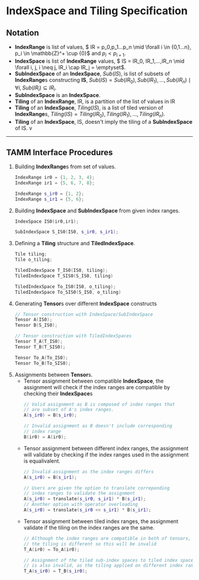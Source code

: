 # IndexSpace and Tiling Specification

## Notation

- **IndexRange** is list of values, $ IR = p_0,p_1...p_n \mid \forall i \in \{0,1...n\}, p_i \in \mathbb{Z}^+ \cup \{0\}$ and $p_i \lt p_{i+1}$. 
- **IndexSpace** is list of **IndexRange** values, $ IS  = IR_0, IR_1,...,IR_n \mid \forall i, j, i \neq j, IR_i \cap IR_j = \emptyset$. 
- **SubIndexSpace** of an **IndexSpace**, $Sub(IS)$, is list of subsets of **IndexRange**s constructing **IS**, $Sub(IS) = Sub(IR_0), Sub(IR_1), ...,Sub(IR_n) \mid \forall i, Sub(IR_i) \subseteq IR_i$. 
- **SubIndexSpace** is an **IndexSpace**. 
- **Tiling** of an **IndexRange**, IR, is a partition of the list of values in IR 
- **Tiling** of an **IndexSpace**, $Tiling(IS)$, is a list of tiled version of **IndexRange**s, $Tiling(IS) = Tiling(IR_0),Tiling(IR_1),...,Tiling(IR_n)$. 
- **Tiling** of an **IndexSpace**, IS, doesn't imply the tiling of a **SubIndexSpace** of IS.
v
----

## TAMM Interface Procedures
1. Building **IndexRange**s from set of values.
    ```c++
    IndexRange ir0 = {1, 2, 3, 4};
    IndexRange ir1 = {5, 6, 7, 8};

    IndexRange s_ir0 = {1, 2};
    IndexRange s_ir1 = {5, 6};
    ```
2. Building **IndexSpace** and **SubIndexSpace** from given index ranges.
    ```c++
    IndexSpace IS0(ir0,ir1);

    SubIndexSpace S_IS0(IS0, s_ir0, s_ir1);
    ```
3. Defining a **Tiling** structure and **TiledIndexSpace**.
    ```c++
    Tile tiling;
    Tile o_tiling;

    TiledIndexSpace T_IS0(IS0, tiling);
    TiledIndexSpace T_SIS0(S_IS0, tiling)

    TiledIndexSpace To_IS0(IS0, o_tiling);
    TiledIndexSpace To_SIS0(S_IS0, o_tiling)
    ```
5. Generating **Tensor**s over different **IndexSpace** constructs
    ```c++
    // Tensor construction with IndexSpace/SubIndexSpace
    Tensor A(IS0);
    Tensor B(S_IS0);

    // Tensor construction with TiledIndexSpaces
    Tensor T_A(T_IS0);
    Tensor T_B(T_SIS0);

    Tensor To_A(To_IS0);
    Tensor To_B(To_SIS0);
    ```
6. Assignments between **Tensor**s.
    - Tensor assignment between compatible **IndexSpace**, the assignment will check if the index ranges are compatible by checking their **IndexSpace**s
        ```c++
        // Valid assignment as B is composed of index ranges that
        // are subset of A's index ranges.
        A(s_ir0) = B(s_ir0);

        // Invalid assignment as B doesn't include corresponding 
        // index range
        B(ir0) = A(ir0);
        ```
    - Tensor assignment between different index ranges, the assignment will validate by checking if the index ranges used in the assignment is equalivalent.
        ```c++
        // Invalid assignment as the index ranges differs 
        A(s_ir0) = B(s_ir1);

        // Users are given the option to translate correponding
        // index ranges to validate the assignment
        A(s_ir0) = translate(s_ir0, s_ir1) * B(s_ir1);
        // Another option with operator overloading
        A(s_ir0) = translate(s_ir0 << s_ir1) * B(s_ir1);
        ```
    - Tensor assignment between tiled index ranges, the assignment validate if the tiling on the index ranges are the same. 
        ```c++
        // Although the index ranges are compatible in both of tensors, 
        // the tiling is different so this will be invalid
        T_A(ir0) = To_A(ir0);

        // Assignment of the tiled sub-index spaces to tiled index spaces 
        // is also invalid, as the tiling applied on different index ranges
        T_A(s_ir0) = T_B(s_ir0);
        ```